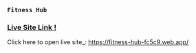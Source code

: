 ### `Fitness Hub`

### [Live Site Link !](https://fitness-hub-fc5c9.web.app/)

Click here to open live site\_: https://fitness-hub-fc5c9.web.app/
